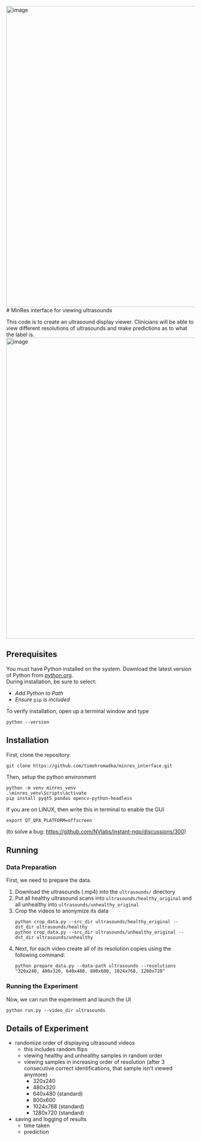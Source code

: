 <img width="805" alt="image" src="https://github.com/user-attachments/assets/40c869c4-7fa4-4ceb-a816-b8a18a29588a" /># MinRes interface for viewing ultrasounds

This code is to create an ultrasound display viewer. Clinicians will be able to view different resolutions of ultrasounds and make predictions as to what the label is.
<img width="805" alt="image" src="https://github.com/user-attachments/assets/f4ca8acf-ace7-41d9-9dcc-d833232023fa" />

## Prerequisites
You must have Python installed on the system. Download the latest version of Python from [python.org](https://www.python.org/).  
During installation, be sure to select:
- _Add Python to Path_
- _Ensure_ `pip` _is included_
  
To verify installation, open up a terminal window and type
```
python --version
```

## Installation
First, clone the repository:
```
git clone https://github.com/timohromadka/minres_interface.git
```

Then, setup the python environment
```
python -m venv minres_venv
.\minres_venv\Scripts\activate
pip install pyqt5 pandas opencv-python-headless
```

If you are on LINUX, then write this in terminal to enable the GUI
```
export QT_QPA_PLATFORM=offscreen 
```
(to solve a bug: https://github.com/NVlabs/instant-ngp/discussions/300)

## Running

### Data Preparation
First, we need to prepare the data. 
1) Download the ultrasounds (.mp4) into the `ultrasounds/` directory
2) Put all healthy ultrasound scans into `ultrasounds/healthy_original` and all unhealthy into `ultrasounds/unhealthy_original`
3) Crop the videos to anonymize its data
   ```
   python crop_data.py --src_dir ultrasounds/healthy_original --dst_dir ultrasounds/healthy
   python crop_data.py --src_dir ultrasounds/unhealthy_original --dst_dir ultrasounds/unhealthy
   ```
4) Next, for each video create all of its resolution copies using the following command:
   ```
   python prepare_data.py --data-path ultrasounds --resolutions "320x240, 480x320, 640x480, 800x600, 1024x768, 1280x720"
   ```

### Running the Experiment
Now, we can run the experiment and launch the UI
```
python run.py --video_dir ultrasounds
```

## Details of Experiment
- randomize order of displaying ultrasound videos
    - this includes random flips
    - viewing healthy and unhealthy samples in random order
    - viewing samples in increasing order of resolution (after 3 consecutive correct identifications, that sample isn't viewed anymore)
        - 320x240
        - 480x320
        - 640x480 (standard)
        - 800x600
        - 1024x768 (standard)
        - 1280x720 (standard)
- saving and logging of results
    - time taken
    - prediction
